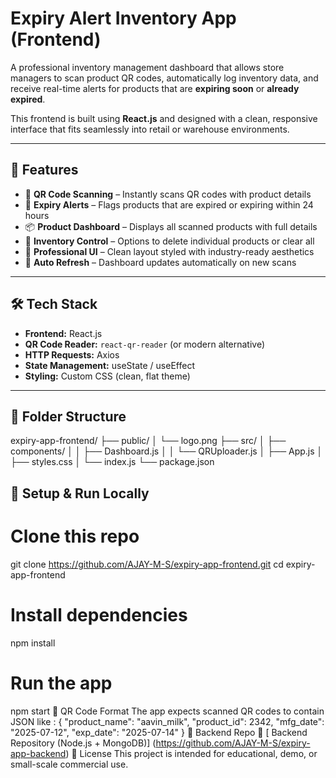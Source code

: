 # Expiry Alert Inventory App (Frontend)

A professional inventory management dashboard that allows store managers to scan product QR codes, automatically log inventory data, and receive real-time alerts for products that are **expiring soon** or **already expired**.

This frontend is built using **React.js** and designed with a clean, responsive interface that fits seamlessly into retail or warehouse environments.

---

## 🚀 Features

- 📸 **QR Code Scanning** – Instantly scans QR codes with product details
- 📅 **Expiry Alerts** – Flags products that are expired or expiring within 24 hours
- 📦 **Product Dashboard** – Displays all scanned products with full details
- 🧹 **Inventory Control** – Options to delete individual products or clear all
- 🎨 **Professional UI** – Clean layout styled with industry-ready aesthetics
- 🔄 **Auto Refresh** – Dashboard updates automatically on new scans

---

## 🛠️ Tech Stack

- **Frontend:** React.js
- **QR Code Reader:** `react-qr-reader` (or modern alternative)
- **HTTP Requests:** Axios
- **State Management:** useState / useEffect
- **Styling:** Custom CSS (clean, flat theme)

---

## 📂 Folder Structure
expiry-app-frontend/
├── public/
│ └── logo.png
├── src/
│ ├── components/
│ │ ├── Dashboard.js
│ │ └── QRUploader.js
│ ├── App.js
│ ├── styles.css
│ └── index.js
└── package.json
## 🔧 Setup & Run Locally
# Clone this repo
git clone https://github.com/AJAY-M-S/expiry-app-frontend.git
cd expiry-app-frontend

# Install dependencies
npm install

# Run the app
npm start
📄 QR Code Format
The app expects scanned QR codes to contain JSON like :
{
  "product_name": "aavin_milk",
  "product_id": 2342,
  "mfg_date": "2025-07-12",
  "exp_date": "2025-07-14"
}
🤝 Backend Repo
🔗 [ Backend Repository (Node.js + MongoDB)] (https://github.com/AJAY-M-S/expiry-app-backend)
📄 License
This project is intended for educational, demo, or small-scale commercial use.
